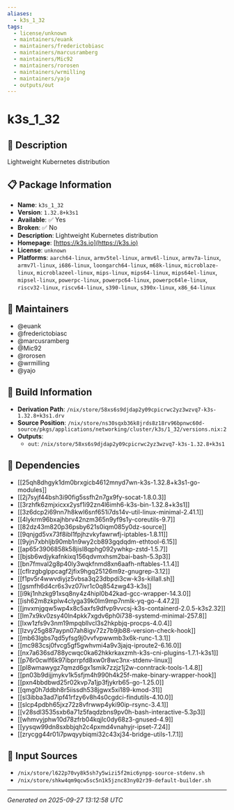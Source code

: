```yaml
---
aliases:
  - k3s_1_32
tags:
  - license/unknown
  - maintainers/euank
  - maintainers/frederictobiasc
  - maintainers/marcusramberg
  - maintainers/Mic92
  - maintainers/rorosen
  - maintainers/wrmilling
  - maintainers/yajo
  - outputs/out
---
```


# k3s_1_32

## 📝 Description

Lightweight Kubernetes distribution

## 📋 Package Information

- **Name**: `k3s_1_32`
- **Version**: `1.32.8+k3s1`
- **Available**: ✅ Yes
- **Broken**: ✅ No
- **Description**: Lightweight Kubernetes distribution
- **Homepage**: [https://k3s.io](https://k3s.io)
- **License**: `unknown`
- **Platforms**: `aarch64-linux`, `armv5tel-linux`, `armv6l-linux`, `armv7a-linux`, `armv7l-linux`, `i686-linux`, `loongarch64-linux`, `m68k-linux`, `microblaze-linux`, `microblazeel-linux`, `mips-linux`, `mips64-linux`, `mips64el-linux`, `mipsel-linux`, `powerpc-linux`, `powerpc64-linux`, `powerpc64le-linux`, `riscv32-linux`, `riscv64-linux`, `s390-linux`, `s390x-linux`, `x86_64-linux`
## 👥 Maintainers

- @euank
- @frederictobiasc
- @marcusramberg
- @Mic92
- @rorosen
- @wrmilling
- @yajo


## 🔧 Build Information

- **Derivation Path**: `/nix/store/58xs6s9djdap2y09cpicrwc2yz3wzvq7-k3s-1.32.8+k3s1.drv`
- **Source Position**: `/nix/store/ns30sqxb36k8jrds8z18rv96bpnwc60d-source/pkgs/applications/networking/cluster/k3s/1_32/versions.nix:2`
- **Outputs**:
  - `out`:  `/nix/store/58xs6s9djdap2y09cpicrwc2yz3wzvq7-k3s-1.32.8+k3s1`

## 🔗 Dependencies

- [[25qh8dhgyk1dm0brxgicb4612mnyd7wn-k3s-1.32.8+k3s1-go-modules]]
- [[2j7syjf44bsh3i90fig5ssfh2n7gx9fy-socat-1.8.0.3]]
- [[3rzhfk6zmjxicxx2ysf1i92zn4l6imh6-k3s-bin-1.32.8+k3s1]]
- [[3z6dcp2i69nn7h8kwl6snf651i7ds14v-util-linux-minimal-2.41.1]]
- [[4lykrm96bxajhbrv42nzm365n9yf9s1y-coreutils-9.7]]
- [[82dz43m820p36psby621s0iqm085y0dz-source]]
- [[9qnjgd5vx73f8ibl1fpjhzvkyfawrwfj-iptables-1.8.11]]
- [[9yjn7xbhljb90mb1n9wy2cb893gqdqdm-ethtool-6.15]]
- [[ap65r3906858k58jisl8qphg092ywhkp-zstd-1.5.7]]
- [[bjsb6wdjykafnkixq156qdvmxhsm2bai-bash-5.3p3]]
- [[bn7fmval2g8p40ly3wqkfnmd8xn6aafh-nftables-1.1.4]]
- [[cflrzgbglppcagf2jfix9hgq25126m9z-gnugrep-3.12]]
- [[f1pv5r4wwvdiyjz5vbsa3q23dbpdi3cw-k3s-killall.sh]]
- [[gsmfh6d4cr6s3vz07ivr1c0q854zwg43-k3s]]
- [[i9kj1nhzkg91xsq8ny4z4hipl0b42kad-gcc-wrapper-14.3.0]]
- [[ish62m8zkplw4clyga39k0lm9mp7nmlk-yq-go-4.47.2]]
- [[jnvxmjgqw5wp4x8c5axfs9dfvp9vvcsj-k3s-containerd-2.0.5-k3s2.32]]
- [[lm7x9kv0zsy40ln4pkk7xgdv6ph0i738-systemd-minimal-257.8]]
- [[lxw1zfs9v3nm19mpqbllvcl3s2hkpbjq-procps-4.0.4]]
- [[lzvy25g887aypn07ah8igv72z7b9jb88-version-check-hook]]
- [[mb63lgbs7qd5yfsg9j0vvfvpwwmb3x6k-runc-1.3.1]]
- [[mc983csj0fvcg5gf5gwhvmi4a9v3jajq-iproute2-6.16.0]]
- [[nx7a636sd788ycwqc0ka62hkkrkaxzmh-k3s-cni-plugins-1.7.1-k3s1]]
- [[p76r0cwlf6k97ibprrpfd8xw0r8wc3nx-stdenv-linux]]
- [[pl8wmawygz7qmzd6gx1smik7zzjz1j2w-conntrack-tools-1.4.8]]
- [[pn03b9dijjmykv1k5sfjm4h990h4k25f-make-binary-wrapper-hook]]
- [[pxn4bbdbwd25r02kvp7a1jp3fjykrb65-go-1.25.0]]
- [[qmg0h7ddbh8r5iissdh538jgwx5xi189-kmod-31]]
- [[sl3ibba3ad7ipf41rfzy6v8h4s0cgdci-findutils-4.10.0]]
- [[slcp4pdbh65jxz72z8vfrwwp4yki90ip-rsync-3.4.1]]
- [[v28sdl3535sxb6a71z5faqdzbns9pv0h-bash-interactive-5.3p3]]
- [[whmvyjphw10d78zfrb04kqjlc0dy68z3-gnused-4.9]]
- [[yysqw99dn8sxbbjqh2c4pxmd4vnahyjr-ipset-7.24]]
- [[zrycgg44r01i7pwqyybiqmi32c43xj34-bridge-utils-1.7.1]]

## 📁 Input Sources

- `/nix/store/l622p70vy8k5sh7y5wizi5f2mic6ynpg-source-stdenv.sh`
- `/nix/store/shkw4qm9qcw5sc5n1k5jznc83ny02r39-default-builder.sh`

---
*Generated on 2025-09-27 13:12:58 UTC*
